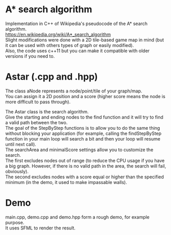 ﻿# A* search algorithm  
Implementation in C++ of Wikipedia's pseudocode of the A* search algorithm.  
https://en.wikipedia.org/wiki/A*_search_algorithm  
Slight modifications were done with a 2D tile-based game map in mind (but it can be used with others types of graph or easily modified).  
Also, the code uses c++11 but you can make it compatible with older versions if you need to.  
  
# Astar (.cpp and .hpp)  
The class aNode represents a node/point/tile of your graph/map.  
You can assign it a 2D position and a score (higher score means the node is more difficult to pass through).  
  
The Astar class is the search algorithm.  
Give the starting and ending nodes to the find function and it will try to find a valid path between the two.  
The goal of the StepByStep functions is to allow you to do the same thing without blocking your application (for example, calling the findStepByStep function in your main loop will search a bit and then your loop will resume until next call).  
The searchArea and minimalScore settings allow you to customize the search.  
The first excludes nodes out of range (to reduce the CPU usage if you have a big graph. However, if there is no valid path in the area, the search will fail, obviously).  
The second excludes nodes with a score equal or higher than the specified minimum (in the demo, it used to make impassable walls).  
  
# Demo  
main.cpp, demo.cpp and demo.hpp form a rough demo, for example purpose.  
It uses SFML to render the result.  
